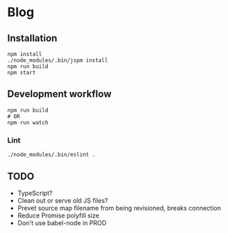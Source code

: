 # Blog

## Installation

```
npm install
./node_modules/.bin/jspm install
npm run build
npm start
```

## Development workflow
```
npm run build
# OR
npm run watch
```

### Lint
```
./node_modules/.bin/eslint .
```

## TODO

* TypeScript?
* Clean out or serve old JS files?
* Prevet source map filename from being revisioned, breaks connection
* Reduce Promise polyfill size
* Don't use babel-node in PROD
